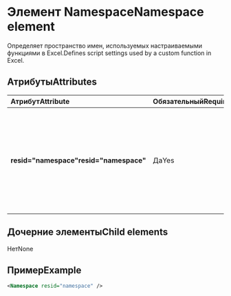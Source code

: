 # <a name="namespace-element"></a><span data-ttu-id="2ba5a-101">Элемент Namespace</span><span class="sxs-lookup"><span data-stu-id="2ba5a-101">Namespace element</span></span>

<span data-ttu-id="2ba5a-102">Определяет пространство имен, используемых настраиваемыми функциями в Excel.</span><span class="sxs-lookup"><span data-stu-id="2ba5a-102">Defines script settings used by a custom function in Excel.</span></span>

## <a name="attributes"></a><span data-ttu-id="2ba5a-103">Атрибуты</span><span class="sxs-lookup"><span data-stu-id="2ba5a-103">Attributes</span></span>

|  <span data-ttu-id="2ba5a-104">Атрибут</span><span class="sxs-lookup"><span data-stu-id="2ba5a-104">Attribute</span></span>  |  <span data-ttu-id="2ba5a-105">Обязательный</span><span class="sxs-lookup"><span data-stu-id="2ba5a-105">Required</span></span>  |  <span data-ttu-id="2ba5a-106">Описание</span><span class="sxs-lookup"><span data-stu-id="2ba5a-106">Description</span></span>  |
|:-----|:-----|:-----|
|  <span data-ttu-id="2ba5a-107">**resid="namespace"**</span><span class="sxs-lookup"><span data-stu-id="2ba5a-107">**resid="namespace"**</span></span>  |  <span data-ttu-id="2ba5a-108">Да</span><span class="sxs-lookup"><span data-stu-id="2ba5a-108">Yes</span></span>  | <span data-ttu-id="2ba5a-109">Должен соответствовать заголовку ShortStrings настраиваемой функции, указанной в элементе [Resources](resources.md) .</span><span class="sxs-lookup"><span data-stu-id="2ba5a-109">Should match the ShortStrings title for your custom function, specified within the [Resources](resources.md) element.</span></span> |

## <a name="child-elements"></a><span data-ttu-id="2ba5a-110">Дочерние элементы</span><span class="sxs-lookup"><span data-stu-id="2ba5a-110">Child elements</span></span>

<span data-ttu-id="2ba5a-111">Нет</span><span class="sxs-lookup"><span data-stu-id="2ba5a-111">None</span></span>

## <a name="example"></a><span data-ttu-id="2ba5a-112">Пример</span><span class="sxs-lookup"><span data-stu-id="2ba5a-112">Example</span></span>

```xml
<Namespace resid="namespace" />
```
